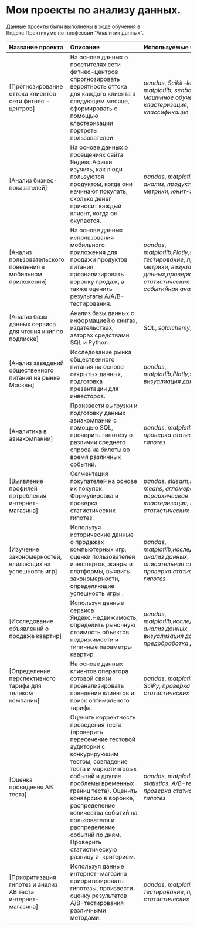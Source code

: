 # Мои проекты по анализу данных.


Данные проекты были выполнены в ходе обучения в Яндекс.Практикуме по профессии "Аналитик данных".

| Название проекта | Описание | Используемые библиотеки | 
| :---------------------- | :---------------------- | :---------------------- |
| [Прогнозирование оттока клиентов сети фитнес - центров] | На основе данных о посетителях сети фитнес-центров спрогнозировать вероятность оттока для каждого клиента в следующем месяце, сформировать с помощью кластеризации портреты пользователей| *pandas*, *Scikit-learn*, *matplotlib*, *seaborn*, *машинное обучение*, *кластеризация*, *классификация* |
| [Анализ бизнес-показателей]| На основе данных о посещениях сайта Яндекс.Афиши изучить, как люди пользуются продуктом, когда они начинают покупать, сколько денег приносит каждый клиент, когда он окупается.| *pandas*, *matplotlib*,*когортный анализ*, *продуктовые метрики*, *юнит-экономика*  |
[Анализ пользовательского поведения в мобильном приложении] | На основе данных использования мобильного приложения для продажи продуктов питания проанализировать воронку продаж, а также оценить результаты А/А/В-тестирования.| *pandas*, *matplotlib*,*Plotly*,*seaborn*,*A/B-тестирование*, *продуктовые метрики*, *визуализация данных*,*проверка статистических гипотез*, *событийная аналитика*  |
[Анализ базы данных сервиса для чтения книг по подписке] |Анализ базы данных с информацией о книгах, издательствах, авторах средствами SQL и Python.| *SQL*, *sqlalchemy*,*pandas* |
[Анализ заведений общественного питания на рынке Москвы] | Исследование рынка общественного питания на основе открытых данных, подготовка презентации для инвесторов.| *pandas*, *matplotlib*,*Plotly*,*seaborn*, *визуалиация данных* |
[Аналитика в авиакомпании]| Произвести выгрузки и подготовку данных авиакомпаний с помощью SQL, проверить гипотезу о различии среднего спроса на билеты во время различных событий.| *pandas*, *matplotlib*,*SQL*, *SciPy*, *проверка статистических гипотез*  |
[Выявление профилей потребления интернет-магазина]| Сегментация покупателей на основе их покупок. Формулировка и проверка статистических гипотез.| *pandas*, *sklearn*,*scipy*, *r-means*, *агломеративная иерархическая кластеризация*, *проверка статистических гипотез*  |
[Изучение закономерностей, влиляющих на успешность игр]| Используя исторические данные о продажах компьютерных игр, оценки пользователей и экспертов, жанры и платформы, выявить закономерности, определяющие успешность игры .| *pandas*, *matplotlib*,*исследовательский анализ данных*, *описательная статистика*, *проверка статистических гипотез*  |
[Исследование объявлений о продаже квартир]| Используя данные сервиса Яндекс.Недвижимость, определить рыночную стоимость объектов недвижимости и типичные параметры квартир.| *pandas*, *matplotlib*,*исследовательский анализ данных*, *визуализация данных*, *предобработка данных*  |
[Определение перспективного тарифа для телеком компании]| На основе данных клиентов оператора сотовой связи проанализировать поведение клиентов и поиск оптимального тарифа.| *pandas*, *matplotlib*,*NumPy*, *SciPy*, *проверка статистических гипотез*  |
[Оценка проведения АВ теста]| Оценить корректность проведения теста (проверить пересечение тестовой аудитории с конкурирующим тестом, совпадение теста и маркетинговых событий и другие проблемы временных границ теста). Оценить конверсию в воронке, распределение количества событий на пользователя и распределение событий по дням. Проверить статистическую разницу z-критерием.| *pandas*, *matplotlib*,*seaborn*, *statistics*, *A/B-тестирование*, *проверка статистических гипотез*  |
[Приоритизация гипотез и анализ АВ теста интернет-магазина]| Используя данные интернет-магазина приоритезировать гипотезы, произвести оценку результатов A/B-тестирования различными методами.| *pandas*, *matplotlib*,*SciPy*, *A/B-тестирование*, *проверка статистических гипотез*  |
